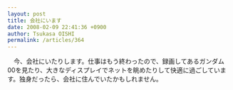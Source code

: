 ```yaml
---
layout: post
title: 会社にいます
date: 2008-02-09 22:41:36 +0900
author: Tsukasa OISHI
permalink: /articles/364
---
```



　今、会社にいたりします。仕事はもう終わったので、録画してあるガンダム00を見たり、大きなディスプレイでネットを眺めたりして快適に過ごしています。独身だったら、会社に住んでいたかもしれません。  

